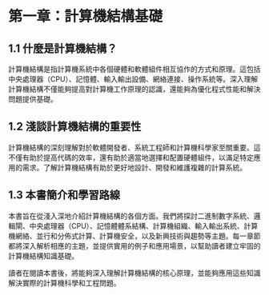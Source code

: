 # 第一章：計算機結構基礎

## 1.1 什麼是計算機結構？
計算機結構是指計算機系統中各個硬體和軟體組件相互協作的方式和原理。這包括中央處理器（CPU）、記憶體、輸入輸出設備、網絡連接、操作系統等。深入理解計算機結構不僅能夠提高對計算機工作原理的認識，還能夠為優化程式性能和解決問題提供基礎。

## 1.2 淺談計算機結構的重要性
計算機結構的深刻理解對於軟體開發者、系統工程師和計算機科學家至關重要。這不僅有助於提高代碼的效率，還有助於適當地選擇和配置硬體組件，以滿足特定應用的需求。了解計算機結構有助於更好地設計、開發和維護複雜的計算系統。

## 1.3 本書簡介和學習路線
本書旨在從淺入深地介紹計算機結構的各個方面。我們將探討二進制數字系統、邏輯閘、中央處理器（CPU）、記憶體體系結構、計算機組織、輸入輸出系統、計算機網絡、並行和分佈式計算、計算機安全，以及新興技術與趨勢等主題。每一章節都將深入解析相應的主題，並提供實用的例子和應用場景，以幫助讀者建立牢固的計算機結構知識基礎。

讀者在閱讀本書後，將能夠深入理解計算機結構的核心原理，並能夠應用這些知識解決實際的計算機科學和工程問題。
